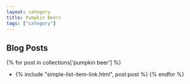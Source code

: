 ```yaml
---
layout: category
title: Pumpkin Beers
tags: ["category"]
---
```


## Blog Posts

{% for post in collections['pumpkin beer'] %}
  * {% include "simple-list-item-link.html", post:post %}
{% endfor %}